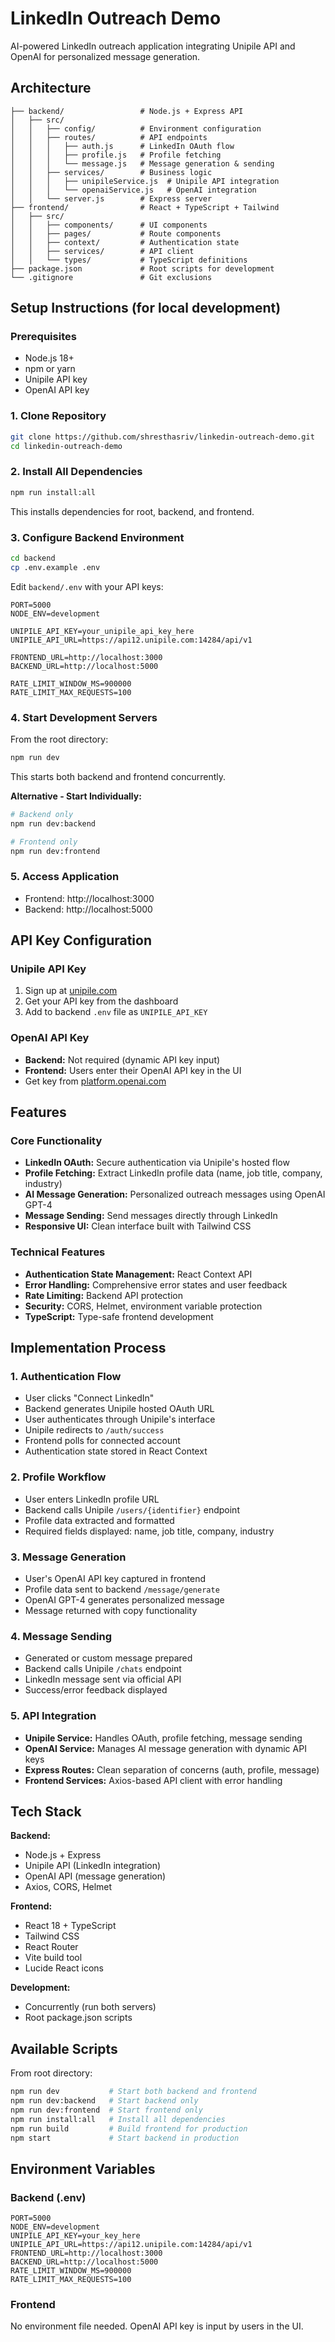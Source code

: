 # LinkedIn Outreach Demo

AI-powered LinkedIn outreach application integrating Unipile API and OpenAI for personalized message generation.

## Architecture

```
├── backend/                 # Node.js + Express API
│   ├── src/
│   │   ├── config/          # Environment configuration
│   │   ├── routes/          # API endpoints
│   │   │   ├── auth.js      # LinkedIn OAuth flow
│   │   │   ├── profile.js   # Profile fetching
│   │   │   └── message.js   # Message generation & sending
│   │   ├── services/        # Business logic
│   │   │   ├── unipileService.js  # Unipile API integration
│   │   │   └── openaiService.js   # OpenAI integration
│   │   └── server.js        # Express server
├── frontend/                # React + TypeScript + Tailwind
│   ├── src/
│   │   ├── components/      # UI components
│   │   ├── pages/           # Route components
│   │   ├── context/         # Authentication state
│   │   ├── services/        # API client
│   │   └── types/           # TypeScript definitions
├── package.json             # Root scripts for development
└── .gitignore               # Git exclusions
```

## Setup Instructions (for local development)

### Prerequisites
- Node.js 18+
- npm or yarn
- Unipile API key
- OpenAI API key

### 1. Clone Repository
```bash
git clone https://github.com/shresthasriv/linkedin-outreach-demo.git
cd linkedin-outreach-demo
```

### 2. Install All Dependencies
```bash
npm run install:all
```
This installs dependencies for root, backend, and frontend.

### 3. Configure Backend Environment
```bash
cd backend
cp .env.example .env
```

Edit `backend/.env` with your API keys:
```env
PORT=5000
NODE_ENV=development

UNIPILE_API_KEY=your_unipile_api_key_here
UNIPILE_API_URL=https://api12.unipile.com:14284/api/v1

FRONTEND_URL=http://localhost:3000
BACKEND_URL=http://localhost:5000

RATE_LIMIT_WINDOW_MS=900000
RATE_LIMIT_MAX_REQUESTS=100
```

### 4. Start Development Servers
From the root directory:
```bash
npm run dev
```
This starts both backend and frontend concurrently.

**Alternative - Start Individually:**
```bash
# Backend only
npm run dev:backend

# Frontend only  
npm run dev:frontend
```

### 5. Access Application
- Frontend: http://localhost:3000
- Backend: http://localhost:5000

## API Key Configuration

### Unipile API Key
1. Sign up at [unipile.com](https://www.unipile.com/)
2. Get your API key from the dashboard
3. Add to backend `.env` file as `UNIPILE_API_KEY`

### OpenAI API Key
- **Backend:** Not required (dynamic API key input)
- **Frontend:** Users enter their OpenAI API key in the UI
- Get key from [platform.openai.com](https://platform.openai.com/)

## Features

### Core Functionality
- **LinkedIn OAuth:** Secure authentication via Unipile's hosted flow
- **Profile Fetching:** Extract LinkedIn profile data (name, job title, company, industry)
- **AI Message Generation:** Personalized outreach messages using OpenAI GPT-4
- **Message Sending:** Send messages directly through LinkedIn
- **Responsive UI:** Clean interface built with Tailwind CSS

### Technical Features
- **Authentication State Management:** React Context API
- **Error Handling:** Comprehensive error states and user feedback
- **Rate Limiting:** Backend API protection
- **Security:** CORS, Helmet, environment variable protection
- **TypeScript:** Type-safe frontend development

## Implementation Process

### 1. Authentication Flow
- User clicks "Connect LinkedIn"
- Backend generates Unipile hosted OAuth URL
- User authenticates through Unipile's interface
- Unipile redirects to `/auth/success`
- Frontend polls for connected account
- Authentication state stored in React Context

### 2. Profile Workflow
- User enters LinkedIn profile URL
- Backend calls Unipile `/users/{identifier}` endpoint
- Profile data extracted and formatted
- Required fields displayed: name, job title, company, industry

### 3. Message Generation
- User's OpenAI API key captured in frontend
- Profile data sent to backend `/message/generate`
- OpenAI GPT-4 generates personalized message
- Message returned with copy functionality

### 4. Message Sending
- Generated or custom message prepared
- Backend calls Unipile `/chats` endpoint
- LinkedIn message sent via official API
- Success/error feedback displayed

### 5. API Integration
- **Unipile Service:** Handles OAuth, profile fetching, message sending
- **OpenAI Service:** Manages AI message generation with dynamic API keys
- **Express Routes:** Clean separation of concerns (auth, profile, message)
- **Frontend Services:** Axios-based API client with error handling

## Tech Stack

**Backend:**
- Node.js + Express
- Unipile API (LinkedIn integration)
- OpenAI API (message generation)
- Axios, CORS, Helmet

**Frontend:**
- React 18 + TypeScript
- Tailwind CSS
- React Router
- Vite build tool
- Lucide React icons

**Development:**
- Concurrently (run both servers)
- Root package.json scripts

## Available Scripts

From root directory:
```bash
npm run dev           # Start both backend and frontend
npm run dev:backend   # Start backend only
npm run dev:frontend  # Start frontend only
npm run install:all   # Install all dependencies
npm run build         # Build frontend for production
npm start             # Start backend in production
```

## Environment Variables

### Backend (.env)
```env
PORT=5000
NODE_ENV=development
UNIPILE_API_KEY=your_key_here
UNIPILE_API_URL=https://api12.unipile.com:14284/api/v1
FRONTEND_URL=http://localhost:3000
BACKEND_URL=http://localhost:5000
RATE_LIMIT_WINDOW_MS=900000
RATE_LIMIT_MAX_REQUESTS=100
```

### Frontend
No environment file needed. OpenAI API key is input by users in the UI. 